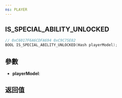 ```yaml
---
ns: PLAYER
---
```

## IS_SPECIAL_ABILITY_UNLOCKED

```c
// 0xC6017F6A6CDFA694 0xC9C75E82
BOOL IS_SPECIAL_ABILITY_UNLOCKED(Hash playerModel);
```


## 參數
* **playerModel**: 

## 返回值
